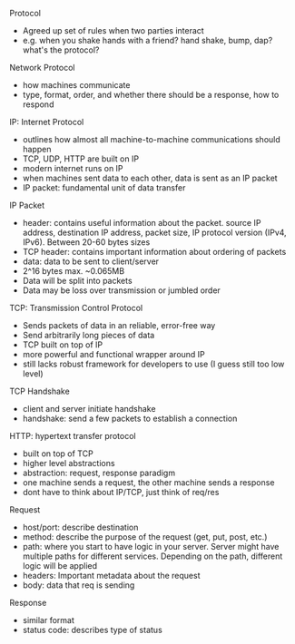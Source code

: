 Protocol

- Agreed up set of rules when two parties interact
- e.g. when you shake hands with a friend? hand shake, bump, dap? what's the protocol?

Network Protocol

- how machines communicate
- type, format, order, and whether there should be a response, how to respond

IP: Internet Protocol

- outlines how almost all machine-to-machine communications should happen
- TCP, UDP, HTTP are built on IP
- modern internet runs on IP
- when machines sent data to each other, data is sent as an IP packet
- IP packet: fundamental unit of data transfer

IP Packet

- header: contains useful information about the packet. source IP address, destination IP address, packet size, IP protocol version (IPv4, IPv6). Between 20-60 bytes sizes
- TCP header: contains important information about ordering of packets
- data: data to be sent to client/server
- 2^16 bytes max. ~0.065MB
- Data will be split into packets
- Data may be loss over transmission or jumbled order

TCP: Transmission Control Protocol

- Sends packets of data in an reliable, error-free way
- Send arbitrarily long pieces of data
- TCP built on top of IP
- more powerful and functional wrapper around IP
- still lacks robust framework for developers to use (I guess still too low level)

TCP Handshake

- client and server initiate handshake
- handshake: send a few packets to establish a connection

HTTP: hypertext transfer protocol

- built on top of TCP
- higher level abstractions
- abstraction: request, response paradigm
- one machine sends a request, the other machine sends a response
- dont have to think about IP/TCP, just think of req/res

Request

- host/port: describe destination
- method: describe the purpose of the request (get, put, post, etc.)
- path: where you start to have logic in your server. Server might have multiple paths for different services. Depending on the path, different logic will be applied
- headers: Important metadata about the request
- body: data that req is sending

Response

- similar format
- status code: describes type of status
